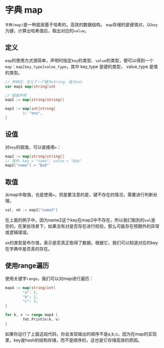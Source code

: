 # 字典 map

`字典(map)`是一种底层基于哈希的，高效的数据结构。
`map`存储的是键值对，以`key`为键，计算出哈希值后，取出对应的`value`。

## 定义

`map`的使用方式很简单，声明时指定`key`的类型、`value`的类型，便可以得到一个`map`：`map[key_type]value_type`，其中 key_type 是键的类型， value_type 是值的类型。

```Go
// 声明式，定义了一个键为string，值为int
var map1 map[string]int

// 赋值声明
map2 := map[string]string{}

map3 := map[int]string{
        1: "one",
}
```

## 设值

对`key`的赋值，可以直接用`=`：

```Go
map2 := map[string]string{}
// 其中，key = "name", value = "Bob"
map2["name"] = "Bob"
```

## 取值

从map中取值，也是使用`=`，但是要注意的是，键不存在的情况，需要进行判断处理。

```Go
val, ok := map2["name2"]
```

在上面的例子中，因为name2这个key在map2中不存在，所以我们取到的`val`是空的，在某些场景下，如果没有对是否存在进行校验，那么可能存在预期外的异常或逻辑错误。

`ok`的类型是布尔值，表示是否真正取得了数据。根据它，我们可以知道对应的key在字典中是否真的存在。

## 使用range遍历

使用关键字`range`，我们可以对map进行遍历：

```Go
map4 := map[string]int{
        "a": 1,
        "b": 2,
        "c": 3,
}

for k, v := range map4 {
        fmt.Println(k, v)
}
```

如果你运行了上面这段代码，你会发现输出的顺序不是a,b,c。因为在map的实现里，key是hash的结构存储，而不是顺序的，这也是它存储高效的原因。
